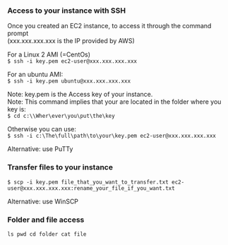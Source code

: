 ### Access to your instance with SSH

Once you created an EC2 instance, to access it through the command prompt  
(xxx.xxx.xxx.xxx is the IP provided by AWS)  

For a Linux 2 AMI (=CentOs)   
``$ ssh -i key.pem ec2-user@xxx.xxx.xxx.xxx``

For an ubuntu AMI:  
``$ ssh -i key.pem ubuntu@xxx.xxx.xxx.xxx``

Note: key.pem is the Access key of your instance.  
Note: This command implies that your are located in the folder where you key is:  
``$ cd c:\\Wher\ever\you\put\the\key``

Otherwise you can use:  
``$ ssh -i c:\The\full\path\to\your\key.pem ec2-user@xxx.xxx.xxx.xxx``

Alternative: use PuTTy


### Transfer files to your instance

``$ scp -i key.pem file_that_you_want_to_transfer.txt ec2-user@xxx.xxx.xxx.xxx:rename_your_file_if_you_want.txt``

Alternative: use WinSCP


### Folder and file access
``
ls
pwd
cd folder
cat file
``

